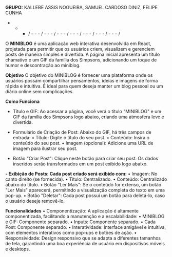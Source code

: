 **GRUPO:**
KALLEBE ASSIS NOGUEIRA,
SAMUEL CARDOSO DINIZ,
FELIPE CUNHA

- - - / - - - / - - - / - - - / - - - / - - - / - - - / - - - / 

O **MINIBLOG** é uma aplicação web interativa desenvolvida em React, projetada para permitir que os usuários criem, visualizem e gerenciem posts de maneira simples e divertida. A página inicial apresenta um título chamativo e um GIF da família dos Simpsons, adicionando um toque de humor e descontração ao miniblog.

**Objetivo**
O objetivo do MINIBLOG é fornecer uma plataforma onde os usuários possam compartilhar pensamentos, ideias e imagens de forma rápida e intuitiva. É ideal para quem deseja manter um blog pessoal ou um diário online sem complicações.

**Como Funciona**
- Título e GIF: Ao acessar a página, você verá o título "MINIBLOG" e um GIF da família dos Simpsons logo abaixo, criando uma atmosfera leve e divertida.
- Formulário de Criação de Post: Abaixo do GIF, há três campos de entrada:
•  Título: Digite o título do seu post.
•  Conteúdo: Insira o conteúdo do seu post.
•  Imagem (opcional): Adicione uma URL de imagem para ilustrar seu post.

- Botão "Criar Post": Clique neste botão para criar seu post. Os dados inseridos serão transformados em um post exibido logo abaixo.

**- Exibição de Posts: Cada post criado será exibido com:**
•  Imagem: No canto direito (se fornecida).
•  Título: Centralizado.
•  Conteúdo: Centralizado abaixo do título.
•  Botão "Ler Mais": Se o conteúdo for extenso, um botão "Ler Mais" aparecerá, permitindo a visualização completa do texto em uma pop-up.
•  Botão "Deletar": Cada post possui um botão para deletá-lo, caso o usuário deseje removê-lo.

**Funcionalidades**
•  Componentização: A aplicação é altamente componentizada, facilitando a manutenção e a escalabilidade:
•  MINIBLOG e GIF: Componente separado.
•  Inputs: Componente separado.
•  Cada Post: Componente separado.
•  Interatividade: Interface amigável e intuitiva, com elementos interativos como pop-ups e botões de ação.
•  Responsividade: Design responsivo que se adapta a diferentes tamanhos de tela, garantindo uma boa experiência de usuário em dispositivos móveis e desktops.
